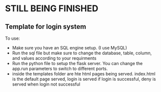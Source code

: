 # STILL BEING FINISHED

## Template for login system
 
To use:
- Make sure you have an SQL engine setup. (I use MySQL)
- Run the sql file but make sure to change the database, table, column, and values according to your requirments
- Run the python file to setup the flask server. You can change the app.run parameters to switch to different ports.
- inside the templates folder are hte html pages being served. index.html is the default page served, login
is served if login is successful, deny is served when login not successful

